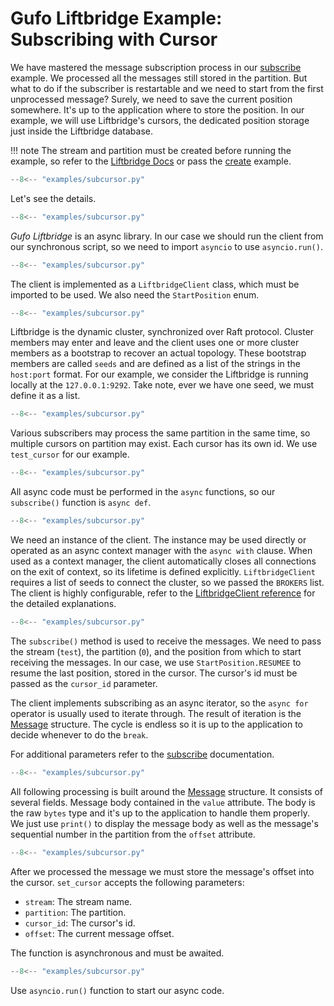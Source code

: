 # Gufo Liftbridge Example: Subscribing with Cursor

We have mastered the message subscription process
in our [subscribe][subscribe_ex] example. We processed
all the messages still stored in the partition. But what
to do if the subscriber is restartable and we need to
start from the first unprocessed message? Surely, we need
to save the current position somewhere. It's up to the application
where to store the position. In our example,
we will use Liftbridge's cursors, the dedicated position storage
just inside the Liftbridge  database.

!!! note
    The stream and partition must be created before running
    the example, so refer to the [Liftbridge Docs][Liftbridge Docs] 
    or pass the [create][create_ex] example.

``` py title="subcursor.py" linenums="1"
--8<-- "examples/subcursor.py"
```

Let's see the details. 

``` py title="subcursor.py" linenums="1" hl_lines="1"
--8<-- "examples/subcursor.py"
```

*Gufo Liftbridge* is an async library. In our case
we should run the client from our synchronous script,
so we need to import `asyncio` to use `asyncio.run()`.

``` py title="subcursor.py" linenums="1" hl_lines="2"
--8<-- "examples/subcursor.py"
```

The client is implemented as a `LiftbridgeClient` class,
which must be imported to be used. We also need the
`StartPosition` enum.

``` py title="subcursor.py" linenums="1" hl_lines="4"
--8<-- "examples/subcursor.py"
```
Liftbridge is the dynamic cluster, synchronized over
Raft protocol. Cluster members may enter and leave and
the client uses one or more cluster members as a bootstrap
to recover an actual topology. These bootstrap
members are called `seeds` and are defined as a list
of the strings in the `host:port` format. For our
example, we consider the Liftbridge is running
locally at the `127.0.0.1:9292`. Take note, ever we have
one seed, we must define it as a list.

``` py title="subcursor.py" linenums="1" hl_lines="5"
--8<-- "examples/subcursor.py"
```

Various subscribers may process the same partition in the same
time, so multiple cursors on partition may exist.
Each cursor has its own id. We use `test_cursor`
for our example.

``` py title="subcursor.py" linenums="1" hl_lines="8"
--8<-- "examples/subcursor.py"
```
All async code must be performed in the `async` functions,
so our `subscribe()` function is `async def`.

``` py title="subcursor.py" linenums="1" hl_lines="9"
--8<-- "examples/subcursor.py"
```

We need an instance of the client. The instance may be used
directly or operated as an async context manager
with the `async with` clause. When used as a context manager,
the client automatically closes all connections on the exit of context,
so its lifetime is defined explicitly. `LiftbridgeClient` requires
a list of seeds to connect the cluster, so we passed the `BROKERS` list.
The client is highly configurable, refer to the
[LiftbridgeClient reference][LiftbridgeClient] for the detailed
explanations.

``` py title="subcursor.py" linenums="1" hl_lines="10 11 12 13 14 15"
--8<-- "examples/subcursor.py"
```

The `subscribe()` method is used to receive the messages. We need to
pass the stream (`test`), the partition (`0`), and the position
from which to start receiving the messages. In our case, we
use `StartPosition.RESUMEE` to resume the last position, 
stored in the cursor.
The cursor's id must be passed as the `cursor_id` parameter.

The client implements subscribing as an async iterator, so
the `async for` operator is usually used to iterate through.
The result of iteration is the [Message][Message] structure.
The cycle is endless so it is up to the application to decide
whenever to do the `break`.

For additional parameters refer to the [subscribe][subscribe]
documentation.

``` py title="subcursor.py" linenums="1" hl_lines="16"
--8<-- "examples/subcursor.py"
```

All following processing is built around the [Message][Message]
structure. It consists of several fields. Message body contained
in the `value` attribute. The body is the raw `bytes` type
and it's up to the application to handle them properly.
We just use  `print()` to display the message body as well as
the message's sequential number in the partition from the `offset`
attribute.

``` py title="subcursor.py" linenums="1" hl_lines="17 18 19"
--8<-- "examples/subcursor.py"
```

After we processed the message we must store the message's
offset into the cursor. `set_cursor` accepts the following parameters:

* `stream`: The stream name.
* `partition`: The partition.
* `cursor_id`: The cursor's id.
* `offset`: The current message offset.

The function is asynchronous and must be awaited.

``` py title="subcursor.py" linenums="1" hl_lines="22"
--8<-- "examples/subcursor.py"
```
Use `asyncio.run()` function to start our async code.

[Liftbridge Docs]: https://liftbridge.io/docs/overview.html
[LiftbridgeClient]: ../../reference/gufo/liftbridge/client/#gufo.liftbridge.client.LiftbridgeClient
[subscribe]: ../../reference/gufo/liftbridge/client/#gufo.liftbridge.client.LiftbridgeClient.subscribe
[Message]: ../../reference/gufo/liftbridge/types/#gufo.liftbridge.types.Message
[create_ex]: create.md
[subscribe_ex]: subscribe.md
